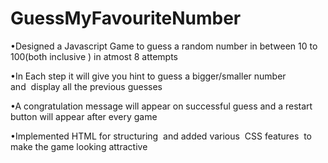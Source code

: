 # GuessMyFavouriteNumber

•Designed a Javascript Game to guess a random number in between 10 to 100(both inclusive ) in atmost 8 attempts 

•In Each step it will give you hint to guess a bigger/smaller number and  display all the previous guesses

•A congratulation message will appear on successful guess and a restart button will appear after every game

•Implemented HTML for structuring  and added various  CSS features  to make the game looking attractive
